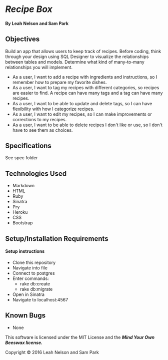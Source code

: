 # _Recipe Box_

#### By **Leah Nelson and Sam Park**

## Objectives

Build an app that allows users to keep track of recipes. Before coding, think through your design using SQL Designer to visualize the relationships between tables and models. Determine what kind of many-to-many relationships you will implement.

* As a user, I want to add a recipe with ingredients and instructions, so I remember how to prepare my favorite dishes.
* As a user, I want to tag my recipes with different categories, so recipes are easier to find. A recipe can have many tags and a tag can have many recipes.
* As a user, I want to be able to update and delete tags, so I can have flexibility with how I categorize recipes.
* As a user, I want to edit my recipes, so I can make improvements or corrections to my recipes.
* As a user, I want to be able to delete recipes I don't like or use, so I don't have to see them as choices.

## Specifications
See spec folder

## Technologies Used
* Markdown
* HTML
* Ruby
* Sinatra
* Pry
* Heroku
* CSS
* Bootstrap


## Setup/Installation Requirements

#### Setup instructions
* Clone this repository
* Navigate into file
* Connect to postgres
* Enter commands:
  * rake db:create
  * rake db:migrate
* Open in Sinatra
* Navigate to localhost:4567

## Known Bugs
* None

This software is licensed under the MIT License and the **_Mind Your Own Beeswax license._**

Copyright &copy; 2016 Leah Nelson and Sam Park
